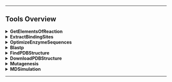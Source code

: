 
---

## Tools Overview

<details>
<summary><strong>GetElementsOfReaction</strong></summary>

Parses reaction SMILES to extract specific reactants, amino acid sequences, and products. This tool is essential for deconstructing complex biochemical reactions, allowing for detailed analysis of individual components.

### Input Format
- Reaction SMILES must follow this structure: `substrate SMILES | amino acid sequence >> product SMILES`
- Example: `CC(=O)Cc1ccccc1|MTENALVR>>CC(O)Cc1ccccc1`

### Components
1. **Substrate SMILES**: Chemical structure of starting material(s) in SMILES notation.
   - Multiple substrates should be separated by `.`
2. **Amino Acid Sequence**: Protein sequence in single-letter code.
   - Must be separated from substrates by `|`
   - Valid characters are standard amino acid letters (A-Z)
3. **Product SMILES**: Chemical structure of product(s) in SMILES notation.
   - Separated from previous components by `>>`
   - Multiple products should be separated by `.`

### Output Format
Returns a formatted string with three components:
```
Reactants: [substrate SMILES], AA Sequence: [protein sequence], Products: [product SMILES]
```

### Usage Notes
- All SMILES must be valid chemical structures.
- Spaces around separators (`|` and `>>`) are optional.

</details>

<details>
<summary><strong>ExtractBindingSites</strong></summary>

Utilizes [RXNAAMapper](https://doi.org/10.1016/j.csbj.2024.04.012) to extract binding sites from reaction SMILES strings. This tool is crucial for understanding enzyme functionality, as it identifies key sites that can be targeted for mutations to enhance catalytic activity or optimize user-specified fitness functions.

### Input Format
- Reaction SMILES must follow this structure: `substrate SMILES | amino acid sequence >> product SMILES`
- Example: `CC(=O)Cc1ccccc1|MTENALVR>>CC(O)Cc1ccccc1`

### Output Format
Returns a string containing the extracted binding sites in the format:
```
The binding sites are: [start-end, start-end, ...]
```
Example: `The binding sites are: 0-1, 20-24, 34-36`

### Usage Notes
- The tool checks for the existence of required files and directories before execution.
- If the input is invalid or extraction fails, an error message is returned.

</details>

<details>
<summary><strong>OptimizeEnzymeSequences</strong></summary>

Optimizes enzyme sequences for biocatalytic reactions using [Enzeptional](https://chemrxiv.org/engage/chemrxiv/article-details/65f0746b9138d23161510400). This powerful tool supports multiple optimization iterations based on substrate and product SMILES, featuring customizable scoring models and interval-specific mutations. It employs Genetic Algorithms to explore the vast sequence space and identify promising enzyme variants with improved catalytic properties. The tool outputs a ranked list of optimized sequences for experimental validation, significantly accelerating the enzyme engineering process.

### Input Format
- `substrate_smiles` (str): SMILES representation of the reactant molecule.
- `product_smiles` (str): SMILES representation of the desired product molecule.
- `protein_sequence` (str): Amino acid sequence of the enzyme to optimize.
- `scorer_type` (str): The scoring model type, either `'feasibility'` (default) or `'kcat'`.
- `intervals` (List[List[int]], optional): List of regions (start, end) to focus mutations on (e.g., important sites). Example: `[[1, 4], [20, 21], [50, 56]]`.
- `number_of_results` (int, optional): Number of optimized sequences to return. Default: 10.

### Output Format
Returns a tabulated string of optimized enzyme sequences ranked by predicted performance for the given reaction.

Example output:
```
+--------+-----------------------------+--------+
| Index  | Sequence                    | Score  |
+--------+-----------------------------+--------+
| 1      | MVLSPADKTNVKAA...           | 0.9200 |
| 2      | MVLAPADKTNVKAA...           | 0.8900 |
| 3      | MVLSPADRTNVKAA...           | 0.8750 |
+--------+-----------------------------+--------+
```

</details>

<details>
<summary><strong>Blastp</strong></summary>

Performs BLASTP (Basic Local Alignment Search Tool for Proteins) searches to identify protein sequences similar to a given query using [NCBI](https://www.ncbi.nlm.nih.gov). This tool allows customization of key parameters and generates comprehensive output including aligned sequences, descriptions, and statistical data, facilitating detailed protein homology and function analysis. By leveraging the vast NCBI database, it enables researchers to discover evolutionarily related proteins, predict functional similarities, and identify conserved domains. The results can guide further experimental investigations and provide insights into protein structure-function relationships.

### Input Format
- `query` (str): The protein sequence as a string.
- `experiment_id` (str, optional): A unique identifier for this run. If not provided, a default ID is generated.
- `database_name` (str, optional): The name of the BLAST database to use (default: `"swissprot"`).
- `evalue` (float, optional): The E-value threshold for reporting matches (default: `1e-5`).
- `outfmt` (str, optional): The output format (default: `"6 sseqid pident evalue bitscore stitle sseq"`).
- `max_target_seqs` (int, optional): The maximum number of aligned sequences to keep (default: `10`).

### Output Format
Returns a formatted message with result details, including:
- The database used.
- The experiment ID (if provided).
- A tabulated list of top matches with columns such as Accession, Identity (%), E-Value, Bit Score, and Description.
- The total number of matches found.
- The location of saved results (query FASTA file and BLAST output file).

Example output:
```
BLASTP Search Completed Successfully!

Results saved in: `.cache_dir/blast/blast_logs/experiment_id/experiment_folder`
- Query FASTA File: `.cache_dir/blast/blast_logs/experiment_id/query.fasta`
- BLAST Output File: `.cache_dir/blast/blast_logs/experiment_id/blast_output.txt`

Top Matches:
+------------+------------+---------+-----------+-----------------------------------+
| Accession  | Identity   | E-Value | Bit Score | Description                       |
+------------+------------+---------+-----------+-----------------------------------+
| XXX        | XX.X       | X       | X         | X                                 |
| XXX        | XX.X       | X       | X         | X                                 |
| XXX        | XX.X       | X       | X         | X                                 |
+------------+------------+---------+-----------+-----------------------------------+
```

</details>

<details>
<summary><strong>FindPDBStructure</strong></summary>

Finds and retrieves [PDB](https://www.rcsb.org) structures based on a query using the [RCSB python package](https://rcsbsearchapi.readthedocs.io/en/latest/). This tool identifies protein structures (PDB structures or 3D structures) related to a given protein sequence by querying the RCSB database.

### Input Format
- `protein_sequence` (str): The protein sequence as a string.

### Output Format
Returns a string containing the PDB code and entity ID of the matching structure (if found).

Example output: `"pdb code 1abc with entity id 1"`

If no perfect match is found, returns: `"Couldn't find a perfect match"`

</details>

<details>
<summary><strong>DownloadPDBStructure</strong></summary>

Downloads specific PDB structures based on a PDB code using the [RCSB Search API](https://search.rcsb.org). This tool complements the FindPDBStructure functionality by allowing direct retrieval of identified structures. It downloads the corresponding PDB structure file from the RCSB PDB database and saves it in the configured output directory.

### Input Format
- `pdb_code` (str): The PDB code of the structure to download (e.g., `"1abc"`).

### Output Format
Returns a string message indicating the success or failure of the download.

Example output: `"Successfully downloaded PDB file: .cache_dir/pdb/1abc.pdb"`

If the download fails, returns an error message: `"Error: [status_code], Failed to download PDB file for [pdb_code]"`

</details>

<details>
<summary><strong>Mutagenesis</strong></summary>

Employs [PyMOL](https://www.pymol.org) to perform targeted mutations on protein structures, enabling the transformation of a protein structure to match a specified target sequence. It can optionally perform additional analyses like RMSD (Root Mean Square Deviation) calculations to assess structural changes. This tool can be used for predicting the structural consequences of amino acid substitutions, allowing researchers to visualize potential changes in protein conformation and stability. By integrating with PyMOL's powerful visualization capabilities, it provides both quantitative and qualitative insights into the effects of mutations on protein structure and function.

### Input Format
- `pdb_code` (str): The 4-character PDB code of the protein structure to mutate (e.g., `"1abc"`).
- `target_sequence` (str): The target protein sequence to mutate towards.
- `perform_rmsd` (bool, optional): Whether to perform RMSD calculation (default: `False`).

### Output Format
Returns a string containing:
- The path to the mutated PDB file.
- If `perform_rmsd=True`, the RMSD value between the original and mutated structures.

Example output:
```
Mutations performed: A1G, L2V. Mutated structure saved to: .cache_dir/mutagenesis/1abc_mutated.pdb. RMSD between original and mutated structure: 0.1234 Å.
```

</details>

<details>
<summary><strong>MDSimulation</strong></summary>

Facilitates Molecular Dynamics simulations using [GROMACS](https://www.gromacs.org). This tool automates the setup and execution of standard MD simulation stages, including Minimization, NVT (constant Number, Volume, Temperature) equilibration, and NPT (constant Number, Pressure, Temperature) equilibration.

### Input Format
- `pdb_file` (Path): Path to the input PDB file containing the protein structure.
- `stages` (List[str], optional): List of simulation stages to run. Default is `["minimization", "nvt", "npt"]`.
- `experiment_id` (str, optional): A unique identifier for this run. If not provided, a default ID is generated.

### Output Format
Returns a string describing the simulation outcome, including the path to the final output file.

Example output: `"MD simulation completed successfully. Final output: .cache_dir/molecular_dynamics/output_file.gro"`

### Usage Notes
- The tool runs the stages in the order specified in the `stages` argument.
- Each stage depends on the completion of the previous one (e.g., NVT requires Minimization to complete first).
- Default parameters are provided for each stage, but users can override them using keyword arguments.
- The tool preprocesses the input PDB file to extract only the protein structure before running simulations.

</details>

---
